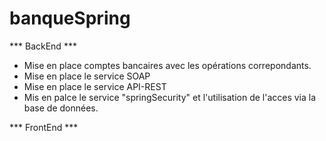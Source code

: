 # banqueSpring

*** BackEnd ***

- Mise en place comptes bancaires avec les opérations correpondants.
- Mise en place le service SOAP
- Mise en place le service API-REST
- Mis en palce le service "springSecurity" et l'utilisation de l'acces via la base de données.

*** FrontEnd ***
